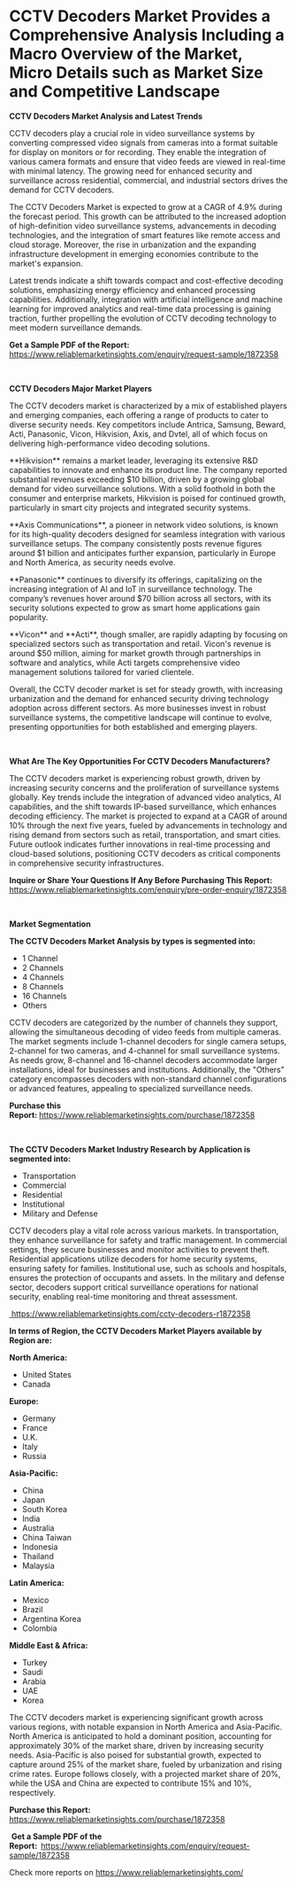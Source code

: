 <p><h1>CCTV Decoders Market Provides a Comprehensive Analysis Including a Macro Overview of the Market, Micro Details such as Market Size and Competitive Landscape</h1></p><p><strong>CCTV Decoders Market Analysis and Latest Trends</strong></p>
<p><p>CCTV decoders play a crucial role in video surveillance systems by converting compressed video signals from cameras into a format suitable for display on monitors or for recording. They enable the integration of various camera formats and ensure that video feeds are viewed in real-time with minimal latency. The growing need for enhanced security and surveillance across residential, commercial, and industrial sectors drives the demand for CCTV decoders.</p><p>The CCTV Decoders Market is expected to grow at a CAGR of 4.9% during the forecast period. This growth can be attributed to the increased adoption of high-definition video surveillance systems, advancements in decoding technologies, and the integration of smart features like remote access and cloud storage. Moreover, the rise in urbanization and the expanding infrastructure development in emerging economies contribute to the market's expansion. </p><p>Latest trends indicate a shift towards compact and cost-effective decoding solutions, emphasizing energy efficiency and enhanced processing capabilities. Additionally, integration with artificial intelligence and machine learning for improved analytics and real-time data processing is gaining traction, further propelling the evolution of CCTV decoding technology to meet modern surveillance demands.</p></p>
<p><strong>Get a Sample PDF of the Report:&nbsp;</strong> <a href="https://www.reliablemarketinsights.com/enquiry/request-sample/1872358?utm_campaign=1887&utm_medium=2&utm_source=Github&utm_content=ia&utm_term=12022025&utm_id=cctv-decoders">https://www.reliablemarketinsights.com/enquiry/request-sample/1872358</a></p>
<p>&nbsp;</p>
<p><strong>CCTV Decoders Major Market Players</strong></p>
<p><p>The CCTV decoders market is characterized by a mix of established players and emerging companies, each offering a range of products to cater to diverse security needs. Key competitors include Antrica, Samsung, Beward, Acti, Panasonic, Vicon, Hikvision, Axis, and Dvtel, all of which focus on delivering high-performance video decoding solutions.</p><p>**Hikvision** remains a market leader, leveraging its extensive R&D capabilities to innovate and enhance its product line. The company reported substantial revenues exceeding $10 billion, driven by a growing global demand for video surveillance solutions. With a solid foothold in both the consumer and enterprise markets, Hikvision is poised for continued growth, particularly in smart city projects and integrated security systems.</p><p>**Axis Communications**, a pioneer in network video solutions, is known for its high-quality decoders designed for seamless integration with various surveillance setups. The company consistently posts revenue figures around $1 billion and anticipates further expansion, particularly in Europe and North America, as security needs evolve.</p><p>**Panasonic** continues to diversify its offerings, capitalizing on the increasing integration of AI and IoT in surveillance technology. The company’s revenues hover around $70 billion across all sectors, with its security solutions expected to grow as smart home applications gain popularity.</p><p>**Vicon** and **Acti**, though smaller, are rapidly adapting by focusing on specialized sectors such as transportation and retail. Vicon's revenue is around $50 million, aiming for market growth through partnerships in software and analytics, while Acti targets comprehensive video management solutions tailored for varied clientele.</p><p>Overall, the CCTV decoder market is set for steady growth, with increasing urbanization and the demand for enhanced security driving technology adoption across different sectors. As more businesses invest in robust surveillance systems, the competitive landscape will continue to evolve, presenting opportunities for both established and emerging players.</p></p>
<p>&nbsp;</p>
<p><strong>What Are The Key Opportunities For CCTV Decoders Manufacturers?</strong></p>
<p><p>The CCTV decoders market is experiencing robust growth, driven by increasing security concerns and the proliferation of surveillance systems globally. Key trends include the integration of advanced video analytics, AI capabilities, and the shift towards IP-based surveillance, which enhances decoding efficiency. The market is projected to expand at a CAGR of around 10% through the next five years, fueled by advancements in technology and rising demand from sectors such as retail, transportation, and smart cities. Future outlook indicates further innovations in real-time processing and cloud-based solutions, positioning CCTV decoders as critical components in comprehensive security infrastructures.</p></p>
<p><strong>Inquire or Share Your Questions If Any Before Purchasing This Report:</strong> <a href="https://www.reliablemarketinsights.com/enquiry/pre-order-enquiry/1872358?utm_campaign=1887&utm_medium=2&utm_source=Github&utm_content=ia&utm_term=12022025&utm_id=cctv-decoders">https://www.reliablemarketinsights.com/enquiry/pre-order-enquiry/1872358</a></p>
<p>&nbsp;</p>
<p><strong>Market Segmentation</strong></p>
<p><strong>The CCTV Decoders Market Analysis by types is segmented into:</strong></p>
<p><ul><li>1 Channel</li><li>2 Channels</li><li>4 Channels</li><li>8 Channels</li><li>16 Channels</li><li>Others</li></ul></p>
<p><p>CCTV decoders are categorized by the number of channels they support, allowing the simultaneous decoding of video feeds from multiple cameras. The market segments include 1-channel decoders for single camera setups, 2-channel for two cameras, and 4-channel for small surveillance systems. As needs grow, 8-channel and 16-channel decoders accommodate larger installations, ideal for businesses and institutions. Additionally, the "Others" category encompasses decoders with non-standard channel configurations or advanced features, appealing to specialized surveillance needs.</p></p>
<p><strong>Purchase this Report:&nbsp;</strong><a href="https://www.reliablemarketinsights.com/purchase/1872358?utm_campaign=1887&utm_medium=2&utm_source=Github&utm_content=ia&utm_term=12022025&utm_id=cctv-decoders">https://www.reliablemarketinsights.com/purchase/1872358</a></p>
<p>&nbsp;</p>
<p><strong>The CCTV Decoders Market Industry Research by Application is segmented into:</strong></p>
<p><ul><li>Transportation</li><li>Commercial</li><li>Residential</li><li>Institutional</li><li>Military and Defense</li></ul></p>
<p><p>CCTV decoders play a vital role across various markets. In transportation, they enhance surveillance for safety and traffic management. In commercial settings, they secure businesses and monitor activities to prevent theft. Residential applications utilize decoders for home security systems, ensuring safety for families. Institutional use, such as schools and hospitals, ensures the protection of occupants and assets. In the military and defense sector, decoders support critical surveillance operations for national security, enabling real-time monitoring and threat assessment.</p></p>
<p><a href="https://www.reliablemarketinsights.com/cctv-decoders-r1872358?utm_campaign=1887&utm_medium=2&utm_source=Github&utm_content=ia&utm_term=12022025&utm_id=cctv-decoders">&nbsp;https://www.reliablemarketinsights.com/cctv-decoders-r1872358</a></p>
<p><strong>In terms of Region, the CCTV Decoders Market Players available by Region are:</strong></p>
<p>
    <p> <strong> North America: </strong>
        <ul>
            <li>United States</li>
            <li>Canada</li>
        </ul>
        </p> 
    <p> <strong> Europe: </strong>
        <ul>
            <li>Germany</li>
            <li>France</li>
            <li>U.K.</li>
            <li>Italy</li>
            <li>Russia</li>
        </ul>
        </p> 
    <p> <strong> Asia-Pacific: </strong>
        <ul>
            <li>China</li>
            <li>Japan</li>
            <li>South Korea</li>
            <li>India</li>
            <li>Australia</li>
            <li>China Taiwan</li>
            <li>Indonesia</li>
            <li>Thailand</li>
            <li>Malaysia</li>
        </ul>
        </p> 
    <p> <strong> Latin America: </strong>
        <ul>
            <li>Mexico</li>
            <li>Brazil</li>
            <li>Argentina Korea</li>
            <li>Colombia</li>
        </ul>
        </p> 
    <p> <strong> Middle East & Africa: </strong>
        <ul>
            <li>Turkey</li>
            <li>Saudi</li>
            <li>Arabia</li>
            <li>UAE</li>
            <li>Korea</li>
        </ul>
    </p>
    </p>
<p><p>The CCTV decoders market is experiencing significant growth across various regions, with notable expansion in North America and Asia-Pacific. North America is anticipated to hold a dominant position, accounting for approximately 30% of the market share, driven by increasing security needs. Asia-Pacific is also poised for substantial growth, expected to capture around 25% of the market share, fueled by urbanization and rising crime rates. Europe follows closely, with a projected market share of 20%, while the USA and China are expected to contribute 15% and 10%, respectively.</p></p>
<p><strong>Purchase this Report: </strong><a href="https://www.reliablemarketinsights.com/purchase/1872358?utm_campaign=1887&utm_medium=2&utm_source=Github&utm_content=ia&utm_term=12022025&utm_id=cctv-decoders">https://www.reliablemarketinsights.com/purchase/1872358</a></p>
<p>&nbsp;<strong>Get a Sample PDF of the Report:&nbsp;&nbsp;</strong><a href="https://www.reliablemarketinsights.com/enquiry/request-sample/1872358?utm_campaign=1887&utm_medium=2&utm_source=Github&utm_content=ia&utm_term=12022025&utm_id=cctv-decoders">https://www.reliablemarketinsights.com/enquiry/request-sample/1872358</a></p>
<p><strong></strong></p>
<p>Check more reports on <a href="https://www.reliablemarketinsights.com/?utm_campaign=1887&utm_medium=2&utm_source=Github&utm_content=ia&utm_term=12022025&utm_id=cctv-decoders">https://www.reliablemarketinsights.com/</a></p>